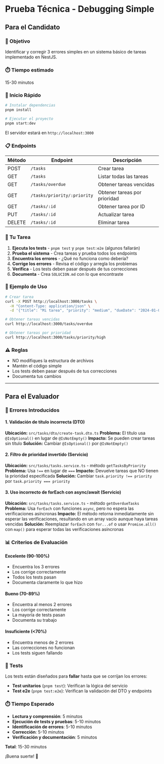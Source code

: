 # Prueba Técnica - Debugging Simple

## Para el Candidato

### 🎯 Objetivo
Identificar y corregir 3 errores simples en un sistema básico de tareas implementado en NestJS.

### ⏱️ Tiempo estimado
15-30 minutos

### 🚀 Inicio Rápido

```bash
# Instalar dependencias
pnpm install

# Ejecutar el proyecto
pnpm start:dev
```

El servidor estará en `http://localhost:3000`

### 📋 Endpoints

| Método | Endpoint | Descripción |
|--------|----------|-------------|
| POST | `/tasks` | Crear tarea |
| GET | `/tasks` | Listar todas las tareas |
| GET | `/tasks/overdue` | Obtener tareas vencidas |
| GET | `/tasks/priority/:priority` | Obtener tareas por prioridad |
| GET | `/tasks/:id` | Obtener tarea por ID |
| PUT | `/tasks/:id` | Actualizar tarea |
| DELETE | `/tasks/:id` | Eliminar tarea |

### 🐛 Tu Tarea

1. **Ejecuta los tests** - `pnpm test` y `pnpm test:e2e` (algunos fallarán)
2. **Prueba el sistema** - Crea tareas y prueba todos los endpoints
3. **Encuentra los errores** - ¿Qué no funciona como debería?
4. **Corrige los errores** - Revisa el código y arregla los problemas
5. **Verifica** - Los tests deben pasar después de tus correcciones
6. **Documenta** - Crea `SOLUCION.md` con lo que encontraste

### 📝 Ejemplo de Uso

```bash
# Crear tarea
curl -X POST http://localhost:3000/tasks \
  -H "Content-Type: application/json" \
  -d '{"title": "Mi tarea", "priority": "medium", "dueDate": "2024-01-01T00:00:00Z"}'

# Obtener tareas vencidas
curl http://localhost:3000/tasks/overdue

# Obtener tareas por prioridad
curl http://localhost:3000/tasks/priority/high
```

### ⚠️ Reglas
- NO modifiques la estructura de archivos
- Mantén el código simple
- Los tests deben pasar después de tus correcciones
- Documenta tus cambios

---

## Para el Evaluador

### 🐛 Errores Introducidos

#### 1. Validación de título incorrecta (DTO)
**Ubicación:** `src/tasks/dto/create-task.dto.ts`
**Problema:** El título usa `@IsOptional()` en lugar de `@IsNotEmpty()`
**Impacto:** Se pueden crear tareas sin título
**Solución:** Cambiar `@IsOptional()` por `@IsNotEmpty()`

#### 2. Filtro de prioridad invertido (Servicio)
**Ubicación:** `src/tasks/tasks.service.ts` - método `getTasksByPriority`
**Problema:** Usa `!==` en lugar de `===`
**Impacto:** Devuelve tareas que NO tienen la prioridad especificada
**Solución:** Cambiar `task.priority !== priority` por `task.priority === priority`

#### 3. Uso incorrecto de forEach con async/await (Servicio)
**Ubicación:** `src/tasks/tasks.service.ts` - método `getOverdueTasks`
**Problema:** Usa `forEach` con funciones `async`, pero no espera las verificaciones asíncronas
**Impacto:** El método retorna inmediatamente sin esperar las verificaciones, resultando en un array vacío aunque haya tareas vencidas
**Solución:** Reemplazar `forEach` con `for...of` o usar `Promise.all()` con `map()` para esperar todas las verificaciones asíncronas

### 📊 Criterios de Evaluación

#### Excelente (90-100%)
- Encuentra los 3 errores
- Los corrige correctamente
- Todos los tests pasan
- Documenta claramente lo que hizo

#### Bueno (70-89%)
- Encuentra al menos 2 errores
- Los corrige correctamente
- La mayoría de tests pasan
- Documenta su trabajo

#### Insuficiente (<70%)
- Encuentra menos de 2 errores
- Las correcciones no funcionan
- Los tests siguen fallando

### 🧪 Tests

Los tests están diseñados para **fallar** hasta que se corrijan los errores:

- **Test unitarios** (`pnpm test`): Verifican la lógica del servicio
- **Test e2e** (`pnpm test:e2e`): Verifican la validación del DTO y endpoints

### ⏱️ Tiempo Esperado
- **Lectura y comprensión**: 5 minutos
- **Ejecución de tests y pruebas**: 5-10 minutos  
- **Identificación de errores**: 5-10 minutos
- **Corrección**: 5-10 minutos
- **Verificación y documentación**: 5 minutos

**Total**: 15-30 minutos

¡Buena suerte! 🚀 